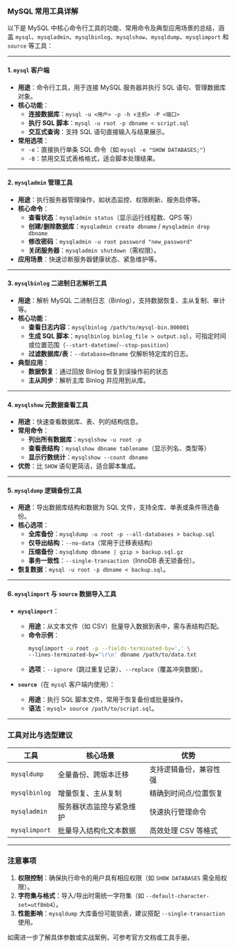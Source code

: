 ### MySQL 常用工具详解

以下是 MySQL 中核心命令行工具的功能、常用命令及典型应用场景的总结，涵盖 `mysql`、`mysqladmin`、`mysqlbinlog`、`mysqlshow`、`mysqldump`、`mysqlimport` 和 `source` 等工具：

---

#### 1. **`mysql` 客户端**
- **用途**：命令行工具，用于连接 MySQL 服务器并执行 SQL 语句、管理数据库对象。
- **核心功能**：
    - **连接数据库**：`mysql -u <用户> -p -h <主机> -P <端口>`
    - **执行 SQL 脚本**：`mysql -u root -p dbname < script.sql`
    - **交互式查询**：支持 SQL 语句直接输入与结果展示。
- **常用选项**：
    - `-e`：直接执行单条 SQL 命令（如 `mysql -e "SHOW DATABASES;"`）
    - `-B`：禁用交互式表格格式，适合脚本处理结果。

---

#### 2. **`mysqladmin` 管理工具**
- **用途**：执行服务器管理操作，如状态监控、权限刷新、服务启停等。
- **核心命令**：
    - **查看状态**：`mysqladmin status`（显示运行线程数、QPS 等）
    - **创建/删除数据库**：`mysqladmin create dbname` / `mysqladmin drop dbname`
    - **修改密码**：`mysqladmin -u root password "new_password"`
    - **关闭服务器**：`mysqladmin shutdown`（需权限）。
- **应用场景**：快速诊断服务器健康状态、紧急维护等。

---

#### 3. **`mysqlbinlog` 二进制日志解析工具**
- **用途**：解析 MySQL 二进制日志（Binlog），支持数据恢复、主从复制、审计等。
- **核心功能**：
    - **查看日志内容**：`mysqlbinlog /path/to/mysql-bin.000001`
    - **生成 SQL 脚本**：`mysqlbinlog binlog_file > output.sql`，可指定时间或位置范围（`--start-datetime`/`--stop-position`）
    - **过滤数据库/表**：`--database=dbname` 仅解析特定库的日志。
- **典型应用**：
    - **数据恢复**：通过回放 Binlog 恢复到误操作前的状态
    - **主从同步**：解析主库 Binlog 并应用到从库。

---

#### 4. **`mysqlshow` 元数据查看工具**
- **用途**：快速查看数据库、表、列的结构信息。
- **常用命令**：
    - **列出所有数据库**：`mysqlshow -u root -p`
    - **查看表结构**：`mysqlshow dbname tablename`（显示列名、类型等）
    - **显示行数统计**：`mysqlshow --count dbname`
- **优势**：比 `SHOW` 语句更简洁，适合脚本集成。

---

#### 5. **`mysqldump` 逻辑备份工具**
- **用途**：导出数据库结构和数据为 SQL 文件，支持全库、单表或条件筛选备份。
- **核心选项**：
    - **全库备份**：`mysqldump -u root -p --all-databases > backup.sql`
    - **仅导出结构**：`--no-data`（常用于迁移表结构）
    - **压缩备份**：`mysqldump dbname | gzip > backup.sql.gz`
    - **事务一致性**：`--single-transaction`（InnoDB 表无锁备份）。
- **恢复数据**：`mysql -u root -p dbname < backup.sql`。

---

#### 6. **`mysqlimport` 与 `source` 数据导入工具**
- **`mysqlimport`**：
    - **用途**：从文本文件（如 CSV）批量导入数据到表中，需与表结构匹配。
    - **命令示例**：
      ```bash
      mysqlimport -u root -p --fields-terminated-by=',' \
      --lines-terminated-by='\r\n' dbname /path/to/data.txt
      ```
    - **选项**：`--ignore`（跳过重复记录）、`--replace`（覆盖冲突数据）。

- **`source`**（在 `mysql` 客户端内使用）：
    - **用途**：执行 SQL 脚本文件，常用于恢复备份或批量操作。
    - **语法**：`mysql> source /path/to/script.sql`。

---

### 工具对比与选型建议
| **工具**       | **核心场景**                     | **优势**                              |
|----------------|----------------------------------|---------------------------------------|
| `mysqldump`    | 全量备份、跨版本迁移             | 支持逻辑备份，兼容性强       |
| `mysqlbinlog`  | 增量恢复、主从复制               | 精确到时间点/位置恢复         |
| `mysqladmin`   | 服务器状态监控与紧急维护         | 快速执行管理命令               |
| `mysqlimport`  | 批量导入结构化文本数据           | 高效处理 CSV 等格式          |

---

### 注意事项
1. **权限控制**：确保执行命令的用户具有相应权限（如 `SHOW DATABASES` 需全局权限）。
2. **字符集与格式**：导入/导出时需统一字符集（如 `--default-character-set=utf8mb4`）。
3. **性能影响**：`mysqldump` 大库备份可能锁表，建议搭配 `--single-transaction` 使用。

如需进一步了解具体参数或实战案例，可参考官方文档或工具手册。